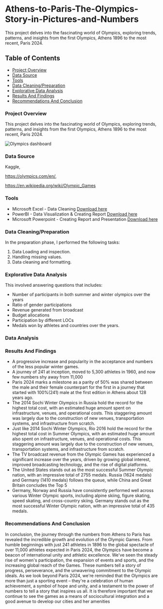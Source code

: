 # Athens-to-Paris-The-Olympics-Story-in-Pictures-and-Numbers
This project delves into the fascinating world of Olympics, exploring trends, patterns, and insights from the first Olympics, Athens 1896 to the most recent, Paris 2024.

## Table of Contents

- [Project Overview](#project-overview)
- [Data Source](#data-source)
- [Tools](#tools)
- [Data Cleaning/Preparation](#data-cleaning/preparation)
- [Explorative Data Analysis](#explorative-data-analysis)
- [Results And Findings](#results-and-findings)
- [Recommendations And Conclusion](#recommendations-and-conclusion)

### Project Overview

This project delves into the fascinating world of Olympics, exploring trends, patterns, and insights from the first Olympics, Athens 1896 to the most recent, Paris 2024.

![Olympics dashboard](https://github.com/user-attachments/assets/c29d3ef2-273a-4f61-9368-27e465b11210)

### Data Source

Kaggle, 

https://olympics.com/en/, 

https://en.wikipedia.org/wiki/Olympic_Games

### Tools

- Microsoft Excel - Data Cleaning [Download here](https://microsoft.com) 
- PowerBI - Data Visualization & Creating Report [Download here](https://microsoft.com)
- Microsoft Powerpoint - Creating Report and Presentation [Download here](https://microsoft.com)

### Data Cleaning/Preparation

In the preparation phase, I performed the following tasks:

  1. Data Loading and inspection.
  2. Handling missing values.
  3. Data cleaning and formatting.

### Explorative Data Analysis

This involved answering questions that includes:

- Number of participants in both summer and winter olympics over the years
- Ratio of gender participations
- Revenue generated from broadcast
- Budget allocations
- Participation by different LOCs
- Medals won by athletes and countries over the years.
  
### Data Analysis

### Results And Findings

- A progressive increase and popularity in the acceptance and numbers of the less popular winter games. 
- A journey of 241 at inception, moved to 5,300 athletes in 1960, and now few numbers shy away from 11,000 
- Paris 2024 marks a milestone as a parity of 50% was shared between the male and their female counterpart for the first in a journey that started with 100%(241) male at the first edition in Athens about 128 years ago.
- The 2014 Sochi Winter Olympics in Russia hold the record for the highest total cost, with an estimated huge amount spent on infrastructure, venues, and operational costs. This staggering amount was largely due to the construction of new venues, transportation systems, and infrastructure from scratch.
- Just like 2014 Sochi Winter Olympics, Rio 2016 hold the record for the highest total cost in Summer Olympics, with an estimated huge amount also spent on infrastructure, venues, and operational costs. This staggering amount was largely due to the construction of new venues, transportation systems, and infrastructure from scratch.
- The TV broadcast revenue from the Olympic Games has experienced a significant increase over the years, driven by growing global interest, improved broadcasting technology, and the rise of digital platforms. 
- The United States stands out as the most successful Summer Olympic nation, with an impressive total of 2755 medals. Russia (1624 medals) and Germany (1410 medals) follows the queue, while China and Great Britain concludes the Top 5
- Germany, Norway and Russia have consistently performed well across various Winter Olympic sports, including alpine skiing, figure skating, speed skating, and cross-country skiing. Germany stands out as the most successful Winter Olympic nation, with an impressive total of 435 medals.



### Recommendations And Conclusion

In conclusion, the journey through the numbers from Athens to Paris has revealed the incredible growth and evolution of the Olympic Games. From humble beginnings with just 241 athletes in 1896 to the global spectacle of over 11,000 athletes expected in Paris 2024, the Olympics have become a beacon of international unity and athletic excellence.
We've seen the steady rise of women's participation, the expansion of events and sports, and the increasing global reach of the Games. These numbers tell a story of progress, perseverance, and the unwavering commitment to the Olympic ideals.
As we look beyond Paris 2024, we're reminded that the Olympics are more than just a sporting event – they're a celebration of human achievement, a symbol of hope and unity, and a testament to the power of numbers to tell a story that inspires us all. It is therefore important that we continue to see the games as a means of sociocultural integration and a good avenue to develop our cities and her amenities

